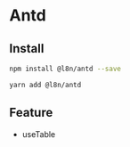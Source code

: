 # Antd

## Install

```bash
npm install @l8n/antd --save
```

```bash
yarn add @l8n/antd
```

## Feature

* useTable
